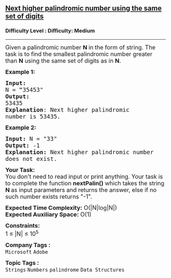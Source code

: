 <h2><a href="https://www.geeksforgeeks.org/problems/next-higher-palindromic-number-using-the-same-set-of-digits5859/1?page=9&difficulty=Medium&status=unsolved&sortBy=submissions">Next higher palindromic number using the same set of digits</a></h2><h3>Difficulty Level : Difficulty: Medium</h3><hr><div class="problems_problem_content__Xm_eO"><p><span style="font-size:18px">Given a palindromic number <strong>N</strong><strong> </strong>in<strong> </strong>the form of string. The task is to find the smallest palindromic number greater than <strong>N</strong> using the same set of digits as in <strong>N</strong>.</span></p>

<p><span style="font-size:18px"><strong>Example 1:</strong></span></p>

<pre><span style="font-size:18px"><strong>Input:</strong> 
N =<strong> "</strong>35453"
<strong>Output:</strong> 
53435
<strong>Explanation</strong>: Next higher palindromic 
number is 53435.</span>
</pre>

<p><span style="font-size:18px"><strong>Example 2:</strong></span></p>

<pre><strong><span style="font-size:18px">Input: </span></strong><span style="font-size:18px">N = "33"
<strong>Output: </strong>-1
<strong>Explanation: </strong>Next higher palindromic number 
does not exist.</span></pre>

<p><span style="font-size:18px"><strong>Your Task:&nbsp;&nbsp;</strong><br>
You don't need to read input or print anything. Your task is to complete the function&nbsp;<strong>nextPalin()</strong>&nbsp;which takes the string <strong>N&nbsp;</strong>as input parameters&nbsp;and returns the answer, else if no such number exists returns "-1".</span></p>

<p><span style="font-size:18px"><strong>Expected Time Complexity:</strong>&nbsp;O(|N|log|N|)<br>
<strong>Expected Auxiliary Space:</strong>&nbsp;O(1)</span></p>

<p><span style="font-size:18px"><strong>Constraints:</strong><br>
1 ≤ |N| ≤ 10<sup>5</sup></span></p>
</div><p><span style=font-size:18px><strong>Company Tags : </strong><br><code>Microsoft</code>&nbsp;<code>Adobe</code>&nbsp;<br><p><span style=font-size:18px><strong>Topic Tags : </strong><br><code>Strings</code>&nbsp;<code>Numbers</code>&nbsp;<code>palindrome</code>&nbsp;<code>Data Structures</code>&nbsp;